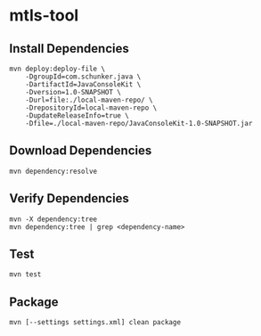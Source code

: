 # mtls-tool

## Install Dependencies
```
mvn deploy:deploy-file \
    -DgroupId=com.schunker.java \
    -DartifactId=JavaConsoleKit \
    -Dversion=1.0-SNAPSHOT \
    -Durl=file:./local-maven-repo/ \
    -DrepositoryId=local-maven-repo \
    -DupdateReleaseInfo=true \
    -Dfile=./local-maven-repo/JavaConsoleKit-1.0-SNAPSHOT.jar
```

## Download Dependencies
```
mvn dependency:resolve
```

## Verify Dependencies
```
mvn -X dependency:tree
mvn dependency:tree | grep <dependency-name>
```

## Test
```
mvn test
```

## Package
```
mvn [--settings settings.xml] clean package
```
